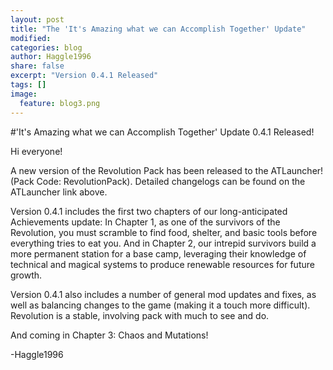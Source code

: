 ```yaml
---
layout: post
title: "The 'It's Amazing what we can Accomplish Together' Update"
modified:
categories: blog
author: Haggle1996
share: false
excerpt: "Version 0.4.1 Released"
tags: []
image:
  feature: blog3.png
---
```


#'It's Amazing what we can Accomplish Together' Update 0.4.1 Released!

Hi everyone! 

A new version of the Revolution Pack has been released to the ATLauncher! (Pack Code: RevolutionPack). Detailed changelogs can be found on the ATLauncher link above.

Version 0.4.1 includes the first two chapters of our long-anticipated Achievements update: In Chapter 1, as one of the survivors of the Revolution, you must scramble to find food, shelter, and basic tools before everything tries to eat you. And in Chapter 2, our intrepid survivors build a more permanent station for a base camp, leveraging their knowledge of technical and magical systems to produce renewable resources for future growth.

Version 0.4.1 also includes a number of general mod updates and fixes, as well as balancing changes to the game (making it a touch more difficult). Revolution is a stable, involving pack with much to see and do.

And coming in Chapter 3: Chaos and Mutations!

-Haggle1996
